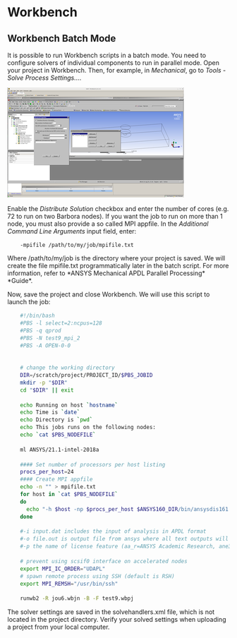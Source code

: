 # Workbench

## Workbench Batch Mode

It is possible to run Workbench scripts in a batch mode. You need to configure solvers of individual components to run in parallel mode. Open your project in Workbench. Then, for example, in *Mechanical*, go to *Tools - Solve Process Settings...*.

![](../../../img/AMsetPar1.png)

Enable the *Distribute Solution* checkbox and enter the number of cores (e.g. 72 to run on two Barbora nodes). If you want the job to run on more than 1 node, you must also provide a so called MPI appfile. In the *Additional Command Line Arguments* input field, enter:

```console
    -mpifile /path/to/my/job/mpifile.txt
```

Where /path/to/my/job is the directory where your project is saved. We will create the file mpifile.txt programmatically later in the batch script. For more information, refer to \*ANSYS Mechanical APDL Parallel Processing\* \*Guide\*.

Now, save the project and close Workbench. We will use this script to launch the job:

```bash
    #!/bin/bash
    #PBS -l select=2:ncpus=128
    #PBS -q qprod
    #PBS -N test9_mpi_2
    #PBS -A OPEN-0-0


    # change the working directory
    DIR=/scratch/project/PROJECT_ID/$PBS_JOBID
    mkdir -p "$DIR"
    cd "$DIR" || exit

    echo Running on host `hostname`
    echo Time is `date`
    echo Directory is `pwd`
    echo This jobs runs on the following nodes:
    echo `cat $PBS_NODEFILE`

    ml ANSYS/21.1-intel-2018a

    #### Set number of processors per host listing
    procs_per_host=24
    #### Create MPI appfile
    echo -n "" > mpifile.txt
    for host in `cat $PBS_NODEFILE`
    do
      echo "-h $host -np $procs_per_host $ANSYS160_DIR/bin/ansysdis161 -dis" > mpifile.txt
    done

    #-i input.dat includes the input of analysis in APDL format
    #-o file.out is output file from ansys where all text outputs will be redirected
    #-p the name of license feature (aa_r=ANSYS Academic Research, ane3fl=Multiphysics(commercial), aa_r_dy=Academic AUTODYN)

    # prevent using scsif0 interface on accelerated nodes
    export MPI_IC_ORDER="UDAPL"
    # spawn remote process using SSH (default is RSH)
    export MPI_REMSH="/usr/bin/ssh"

    runwb2 -R jou6.wbjn -B -F test9.wbpj
```

The solver settings are saved in the solvehandlers.xml file, which is not located in the project directory. Verify your solved settings when uploading a project from your local computer.
